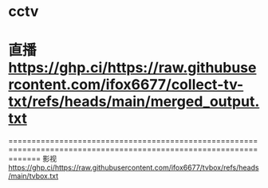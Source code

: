 # cctv
直播
https://ghp.ci/https://raw.githubusercontent.com/ifox6677/collect-tv-txt/refs/heads/main/merged_output.txt
================================================================================================================
===================================================================================================================
影视
https://ghp.ci/https://raw.githubusercontent.com/ifox6677/tvbox/refs/heads/main/tvbox.txt
